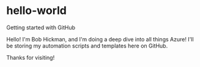 # hello-world
Getting started with GitHub

Hello! I'm Bob Hickman, and I'm doing a deep dive into all things Azure! I'll be storing my automation scripts and templates here on GitHub.

Thanks for visiting!
